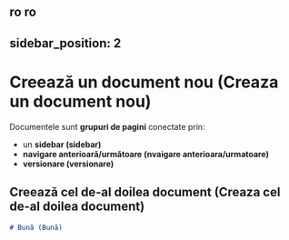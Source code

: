 ro
ro
---
sidebar_position: 2
---

# Creează un document nou (Creaza un document nou)

Documentele sunt **grupuri de pagini** conectate prin:

- un **sidebar (sidebar)**
- **navigare anterioară/următoare (nvaigare anterioara/urmatoare)**
- **versionare (versionare)**

## Creează cel de-al doilea document (Creaza cel de-al doilea document)

```md title="docs/hello.md"
# Bună (Bună)
```